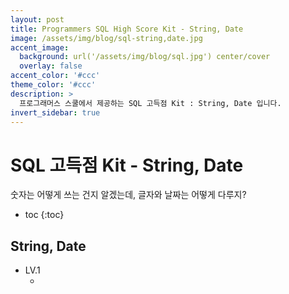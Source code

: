 ```yaml
---
layout: post
title: Programmers SQL High Score Kit - String, Date
image: /assets/img/blog/sql-string,date.jpg
accent_image: 
  background: url('/assets/img/blog/sql.jpg') center/cover
  overlay: false
accent_color: '#ccc'
theme_color: '#ccc'
description: >
  프로그래머스 스쿨에서 제공하는 SQL 고득점 Kit : String, Date 입니다. 
invert_sidebar: true
---
```


# SQL 고득점 Kit - String, Date

숫자는 어떻게 쓰는 건지 알겠는데, 글자와 날짜는 어떻게 다루지?

* toc
{:toc}


## String, Date

- LV.1
    - []()
    ```sql
    
    ```
